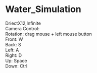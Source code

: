 # Water_Simulation
DriectX12,Infinite  
Camera Control:  
Rotation: drag mouse + left mouse button  
Front: W  
Back: S  
Left: A  
Right: D  
Up: Space  
Down: Ctrl  
